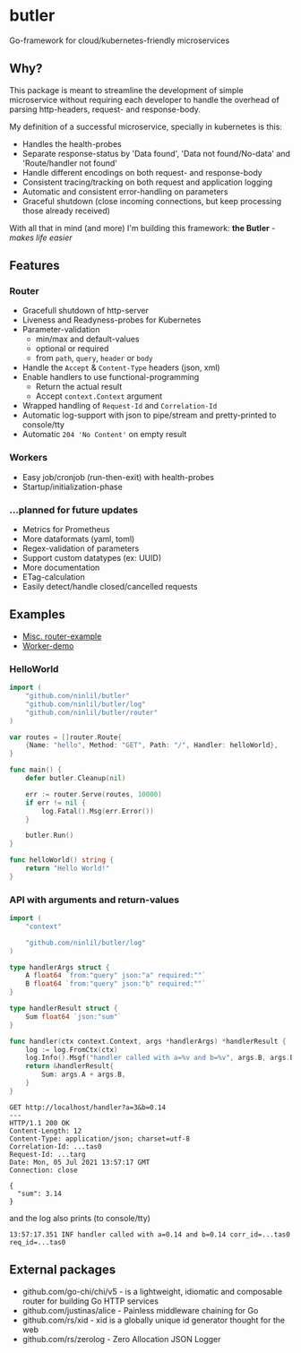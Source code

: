 # butler
Go-framework for cloud/kubernetes-friendly microservices

## Why?
This package is meant to streamline the development of simple microservice without requiring each developer to handle the overhead of parsing http-headers, request- and response-body.

My definition of a successful microservice, specially in kubernetes is this:
- Handles the health-probes
- Separate response-status by 'Data found', 'Data not found/No-data' and 'Route/handler not found'
- Handle different encodings on both request- and response-body
- Consistent tracing/tracking on both request and application logging
- Automatic and consistent error-handling on parameters
- Graceful shutdown (close incoming connections, but keep processing those already received)

With all that in mind (and more) I'm building this framework: **the Butler** - _makes life easier_

## Features

### Router
- Gracefull shutdown of http-server
- Liveness and Readyness-probes for Kubernetes
- Parameter-validation
  - min/max and default-values
  - optional or required
  - from `path`, `query`, `header` or `body`
- Handle the `Accept` & `Content-Type` headers (json, xml)
- Enable handlers to use functional-programming
  - Return the actual result
  - Accept `context.Context` argument
- Wrapped handling of `Request-Id` and `Correlation-Id`
- Automatic log-support with json to pipe/stream and pretty-printed to console/tty
- Automatic `204 'No Content'` on empty result

### Workers
- Easy job/cronjob (run-then-exit) with health-probes
- Startup/initialization-phase

### ...planned for future updates
- Metrics for Prometheus
- More dataformats (yaml, toml)
- Regex-validation of parameters
- Support custom datatypes (ex: UUID)
- More documentation
- ETag-calculation
- Easily detect/handle closed/cancelled requests

## Examples
- [Misc. router-example](examples/example)
- [Worker-demo](examples/workers1)

### HelloWorld
```go
import (
	"github.com/ninlil/butler"
	"github.com/ninlil/butler/log"
	"github.com/ninlil/butler/router"
)

var routes = []router.Route{
	{Name: "hello", Method: "GET", Path: "/", Handler: helloWorld},
}

func main() {
	defer butler.Cleanup(nil)

	err := router.Serve(routes, 10000)
	if err != nil {
		log.Fatal().Msg(err.Error())
	}

	butler.Run()
}

func helloWorld() string {
	return "Hello World!"
}
```

### API with arguments and return-values
```go
import (
	"context"

	"github.com/ninlil/butler/log"
)

type handlerArgs struct {
	A float64 `from:"query" json:"a" required:""`
	B float64 `from:"query" json:"b" required:""`
}

type handlerResult struct {
	Sum float64 `json:"sum"`
}

func handler(ctx context.Context, args *handlerArgs) *handlerResult {
	log := log.FromCtx(ctx)
	log.Info().Msgf("handler called with a=%v and b=%v", args.B, args.B)
	return &handlerResult{
		Sum: args.A + args.B,
	}
}
```

```
GET http://localhost/handler?a=3&b=0.14
---
HTTP/1.1 200 OK
Content-Length: 12
Content-Type: application/json; charset=utf-8
Correlation-Id: ...tas0
Request-Id: ...targ
Date: Mon, 05 Jul 2021 13:57:17 GMT
Connection: close

{
  "sum": 3.14
}
```
and the log also prints (to console/tty)
```
13:57:17.351 INF handler called with a=0.14 and b=0.14 corr_id=...tas0 req_id=...tas0
```

## External packages
- github.com/go-chi/chi/v5 - is a lightweight, idiomatic and composable router for building Go HTTP services
-	github.com/justinas/alice - Painless middleware chaining for Go
-	github.com/rs/xid - xid is a globally unique id generator thought for the web
-	github.com/rs/zerolog - Zero Allocation JSON Logger

